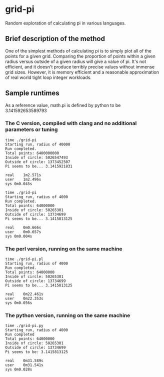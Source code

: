 # grid-pi
Random exploration of calculating pi in various languages.

## Brief description of the method
One of the simplest methods of calculating pi is to simply plot all of the points for a given grid. Comparing the proportion of points within a given radius versus outside of a given radius will give a value of pi. It's not efficient, and it doesn't produce terribly precise values without immense grid sizes. However, it is memory efficient and a reasonable approximation of real world tight loop integer workloads.

## Sample runtimes
As a reference value, math.pi is defined by python to be 3.141592653589793


### The C version, compiled with clang and no additional parameters or tuning
```
time ./grid-pi
Starting run, radius of 40000
Run completed.
Total points: 6400000000
Inside of circle: 5026547493
Outside of circle: 1373452507
Pi seems to be... 3.1415921831

real	1m2.571s
user	1m2.496s
sys	0m0.045s

time ./grid-pi
Starting run, radius of 4000
Run completed.
Total points: 64000000
Inside of circle: 50265301
Outside of circle: 13734699
Pi seems to be... 3.1415813125

real	0m0.666s
user	0m0.657s
sys	0m0.004s
```
### The perl version, running on the same machine
```
time ./grid-pi.pl
Starting run, radius of 4000
Run completed.
Total points: 64000000
Inside of circle: 50265301
Outside of circle: 13734699
Pi seems to be... 3.1415813125

real	0m22.461s
user	0m22.353s
sys	0m0.056s
```

### The python version, running on the same machine
```
time ./grid-pi.py
Starting run, radius of 4000
Run completed
Total points: 64000000
Inside of circle: 50265301
Outside of circle: 13734699
Pi seems to be: 3.1415813125

real	0m31.589s
user	0m31.541s
sys	0m0.028s
```

